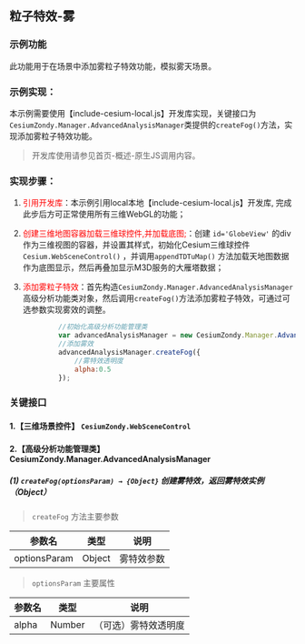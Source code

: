 ## 粒子特效-雾

### 示例功能

此功能用于在场景中添加雾粒子特效功能，模拟雾天场景。

### 示例实现：

本示例需要使用【include-cesium-local.js】开发库实现，关键接口为`CesiumZondy.Manager.AdvancedAnalysisManager`类提供的`createFog()`方法，实现添加雾粒子特效功能。

>开发库使用请参见首页-概述-原生JS调用内容。

### 实现步骤：

1. <font color=red>引用开发库</font>：本示例引用local本地【include-cesium-local.js】开发库, 完成此步后方可正常使用所有三维WebGL的功能；

2. <font color=red>创建三维地图容器加载三维球控件,并加载底图;</font>：创建 `id='GlobeView'` 的div作为三维视图的容器，并设置其样式，初始化Cesium三维球控件 `Cesium.WebSceneControl()` ，并调用`appendTDTuMap()` 方法加载天地图数据作为底图显示，然后再叠加显示M3D服务的大雁塔数据；


3. <font color=red>添加雾粒子特效</font>：首先构造`CesiumZondy.Manager.AdvancedAnalysisManager`高级分析功能类对象，然后调用`createFog()`方法添加雾粒子特效，可通过可选参数实现雾效的调整。

``` Javascript
            //初始化高级分析功能管理类
            var advancedAnalysisManager = new CesiumZondy.Manager.AdvancedAnalysisManager({ viewer: webGlobe.viewer });
            //添加雾效
            advancedAnalysisManager.createFog({
                //雾特效透明度
                alpha:0.5
            });

```


### 关键接口

#### 1.【三维场景控件】 `CesiumZondy.WebSceneControl` 

#### 2.【高级分析功能管理类】 CesiumZondy.Manager.AdvancedAnalysisManager

##### (1) `createFog(optionsParam) → {Object}` 创建雾特效，返回雾特效实例（Object）

> `createFog` 方法主要参数

|参数名|类型|说明|
|-|-|-|
|optionsParam|Object|雾特效参数|

> `optionsParam` 主要属性

|参数名|类型|说明|
|-|-|-|
|alpha|Number|（可选）雾特效透明度|
